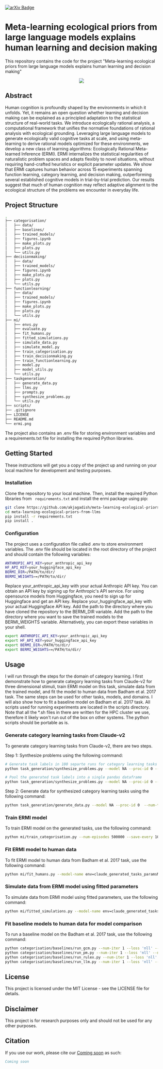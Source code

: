 [![arXiv Badge](https://img.shields.io/badge/arXiv-B31B1B?logo=arxiv&logoColor=fff&style=for-the-badge)]() 


# Meta-learning ecological priors from large language models explains human learning and decision making
This repository contains the code for the project "Meta-learning ecological priors from large language models explains human learning and decision making"


<p align="center">
  <img src="ermi.png" />
</p>

## Abstract
Human cognition is profoundly shaped by the environments in which it unfolds. Yet, it remains an open question whether learning and decision making can be explained as a principled adaptation to the statistical structure of real-world tasks. We introduce ecologically rational analysis, a computational framework that unifies the normative foundations of rational analysis with ecological grounding. Leveraging large language models to generate ecologically valid cognitive tasks at scale, and using meta-learning to derive rational models optimized for these environments, we develop a new class of learning algorithms: Ecologically Rational Meta-learned Inference (ERMI). ERMI internalizes the statistical regularities of naturalistic problem spaces and adapts flexibly to novel situations, without requiring hand-crafted heuristics or explicit parameter updates. We show that ERMI captures human behavior across 15 experiments spanning function learning, category learning, and decision making, outperforming several established cognitive models in trial-by-trial prediction. Our results suggest that much of human cognition may reflect adaptive alignment to the ecological structure of the problems we encounter in everyday life.

## Project Structure

```bash
.
├── categorisation/
│   ├── data/
│   ├── baselines/
│   ├── trained_models/
│   ├── figures.ipynb
│   ├── make_plots.py
│   ├── plots.py
│   └── utils.py
├── decisionmaking/
│   ├── data/
│   ├── trained_models/
│   ├── figures.ipynb
│   ├── make_plots.py
│   ├── plots.py
│   └── utils.py
├── functionlearning/
│   ├── data/
│   ├── trained_models/
│   ├── figures.ipynb
│   ├── make_plots.py
│   ├── plots.py
│   └── utils.py
├── mi/
│   ├── envs.py
│   ├── evaluate.py
│   ├── fit_humans.py
│   ├── fitted_simulations.py
│   ├── simulate_data.py
│   ├── simulate_model.py
│   ├── train_categorisation.py
│   ├── train_decisionmaking.py
│   ├── train_functionlearning.py
│   ├── model.py
│   ├── model_utils.py
│   └── utils.py
├── taskgeneration/
│   ├── generate_data.py
│   ├── llms.py
│   ├── prompts.py
│   ├── synthesize_problems.py
│   └── utils.py
├── scripts/
├── .gitignore
├── LICENSE
├── README.md
└── ermi.png

```

The project also contains an .env file for storing environment variables and a requirements.txt file for installing the required Python libraries.

## Getting Started
These instructions will get you a copy of the project up and running on your local machine for development and testing purposes.


### Installation
Clone the repository to your local machine. Then, install the required Python libraries from ` requirements.txt` and install the ermi package using pip:
    
```bash
git clone https://github.com/akjagadish/meta-learning-ecological-priors-from-llms.git
cd meta-learning-ecological-priors-from-llms
pip install -r requirements.txt
pip install .
```

### Configuration
The project uses a configuration file called .env to store environment variables. The .env file should be located in the root directory of the project and should contain the following variables:

```bash
ANTHROPIC_API_KEY=your_anthropic_api_key
HF_API_KEY=your_huggingface_api_key
BERMI_DIR=/PATH/to/dir/
BERMI_WEIGHTS==/PATH/to/dir/
```
Replace your_anthropic_api_key with your actual Anthropic API key. You can obtain an API key by signing up for Anthropic's API service.
For using opensource models from Huggingface, you need to sign up for Huggingface and get an API key. Replace your_huggingface_api_key with your actual Huggingface API key.
Add the path to the directory where you have cloned the repository to the BERMI_DIR variable. Add the path to the directory where you want to save the trained models to the BERMI_WEIGHTS variable. Alternatively, you can export these variables in your shell.
```bash
export ANTHROPIC_API_KEY=your_anthropic_api_key
export HF_API_KEY=your_huggingface_api_key
export BERMI_DIR=/PATH/to/dir/
export BERMI_WEIGHTS==/PATH/to/dir/
```

## Usage

I will run through the steps for the domain of category learning. I first demonstrate how to generate category learning tasks from Claude-v2 for three dimensional stimuli, train ERMI model on this task, simulate data  from the trained model, and fit the model to human data from Badham et al. 2017 task. The same steps can be used for other tasks, models, and domains. I will also show how to fit a baseline model on Badham et al. 2017 task. All scripts used for running experiments are located in the scripts directory. Note that all the *.sh files in there are written for the HPC cluster we use, therefore it likely won't run out of the box on other systems. The python scripts should be portable as is.


### Generate category learning tasks from Claude-v2
To generate category learning tasks from Claude-v2, there are two steps. 

Step 1: Synthesize problems using the following command:
```bash
# Generate task labels in 100 separte runs for category learning tasks from Claude-v2
python task_generation/synthesize_problems.py --model NA --proc-id 0 --num-runs 100 --num-tasks 250 --num-dim 3 --max-length 10000 --run-gpt claude --prompt-version 5 

# Pool the generated task labels into a single pandas dataframe
python task_generation/synthesize_problems.py --model NA --proc-id 0 --num-runs 100 --num-tasks 250 --num-dim 3 --max-length 10000 --run-gpt claude --prompt-version 5 --pool --path /PATH/to/dir/categorisation/data/tasklabels

``` 

Step 2: Generate data for synthesized category learning tasks using the following command:
```bash
python task_generation/generate_data.py --model NA --proc-id 0  --num-tasks 10000 --start-task-id 0 --num-dim 3 --num-data 100 --max-length 4000 --run-gpt claude --prompt-version 4 --use-generated-tasklabels --file-name-tasklabels claude_generated_tasklabels_paramsNA_dim3_tasks23426_pversion5 --path-tasklabels /PATH/to/dir/categorisation/data/tasklabels
```

### Train ERMI model

To train ERMI model on the generated tasks, use the following command:
```bash
python mi/train_categorisation.py --num-episodes 500000 --save-every 100 --print-every 100 --max-steps 250 --env-name claude_generated_tasks_paramsNA_dim3_data100_tasks11518_pversion4 --noise 0.0 --model-name transformer --num_hidden 256 --num_layers 6 --d_model 64 --num_head 8 --batch_size 64 --shuffle --env-dir /PATH/to/dir/categorisation/data/generated_tasks --shuffle-features --first-run-id 0
```

### Fit ERMI model to human data

To fit ERMI model to human data from Badham et al. 2017 task, use the following command:
```bash
python mi/fit_humans.py --model-name env=claude_generated_tasks_paramsNA_dim3_data100_tasks11518_pversion4_model=transformer_num_episodes500000_num_hidden=256_lr0.0003_num_layers=6_d_model=64_num_head=8_noise0.0_shuffleTrue_run=0 --task-name badham2017 --optimizer
```

### Simulate data from ERMI model using fitted parameters

To simulate data from ERMI model using fitted parameters, use the following command:
```bash
python mi/fitted_simulations.py --model-name env=claude_generated_tasks_paramsNA_dim3_data100_tasks11518_pversion4_model=transformer_num_episodes500000_num_hidden=256_lr0.0003_num_layers=6_d_model=64_num_head=8_noise0.0_shuffleTrue_run=0 --task-name badham2017 --optimizer differential_evolution

```

### Fit baseline models to human data for model comparison

To run a baseline model on the Badham et al. 2017 task, use the following command:
```bash
python categorisation/baselines/run_gcm.py --num-iter 1 --loss 'nll' --num-blocks 1 --fit-human-data --task-name badham2017 
python categorisation/baselines/run_pm.py --num-iter 1 --loss 'nll' --num-blocks 1 --fit-human-data --prototypes from_data --task-name badham2017
python categorisation/baselines/run_rulex.py --num-iter 1 --loss 'nll' --num-blocks 1 --fit-human-data --task-name badham2017
python categorisation/baselines/run_llm.py --num-iter 1 --loss 'nll' --num-blocks 1 --fit-human-data --dataset badham2017
```

## License
This project is licensed under the MIT License - see the LICENSE file for details.

## Disclaimer
This project is for research purposes only and should not be used for any other purposes.

## Citation

If you use our work, please cite our
[Coming soon]() as such:

``` bibtex
Coming soon
```
